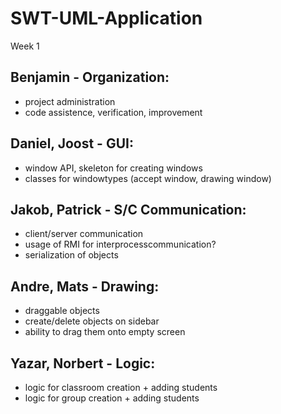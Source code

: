 # SWT-UML-Application
Week 1

## Benjamin - Organization:
- project administration
- code assistence, verification, improvement

## Daniel, Joost - GUI: 
- window API, skeleton for creating windows
- classes for windowtypes (accept window, drawing window)

## Jakob, Patrick - S/C Communication:
- client/server communication
- usage of RMI for interprocesscommunication?
- serialization of objects

## Andre, Mats - Drawing:
- draggable objects
- create/delete objects on sidebar
- ability to drag them onto empty screen

## Yazar, Norbert - Logic:
- logic for classroom creation + adding students
- logic for group creation + adding students


